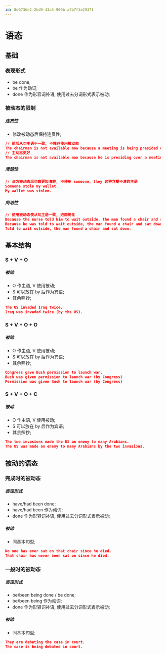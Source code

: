 ```yaml
---
id: 8e0736e2-2bd9-43a5-900b-a7b7f3e29371
---
```


# 语态

## 基础

### 表现形式

- be done;
- be 作为动词;
- done 作为形容词补语, 使用过去分词形式表示被动;

### 被动态的限制

##### 连贯性

- 修改被动态后保持连贯性;

```json
// 前后从句主语不一致, 不推荐使用被动态
The chairman is not available now because a meeting is being presided over by him.
// 主动态更好
The chairman is not available now because he is presiding over a meeting.
```

##### 清楚性

```json
// 改为被动态后句意更加清楚, 不使用 someone, they 这种含糊不清的主语
Someone stole my wallet.
My wallet was stolen.
```

##### 简洁性

```json
// 使用被动态使从句主语一致, 进而简化
Because the nurse told him to wait outside, the man found a chair and sat down.
Because he was told to wait outside, the man found a chair and sat down.
Told to wait outside, the man found a chair and sat down.
```

## 基本结构

### S + V + O

##### 被动

- O 作主语, V 使用被动;
- S 可以放在 by 后作为宾语;
- 其余照抄;

```json
The US invaded Iraq twice.
Iraq was invaded twice (by the US).
```

### S + V + O + O

##### 被动

- O 作主语, V 使用被动;
- S 可以放在 by 后作为宾语;
- 其余照抄;

```json
Congress gave Bush permission to launch war.
Bush was given permission to launch war (by Congress)
Permission was given Bush to launch war (by Congress)
```

### S + V + O + C

##### 被动

- O 作主语, V 使用被动;
- S 可以放在 by 后作为宾语;
- 其余照抄;

```json
The two invasions made the US an enemy to many Arabians.
The US was made an enemy to many Arabians by the two invasions.
```

## 被动的语态

### 完成时的被动态

##### 表现形式

- have/had been done;
- have/had been 作为动词;
- done 作为形容词补语, 使用过去分词形式表示被动;

##### 被动

- 同基本句型;

```json
No one has ever sat on that chair since he died.
That chair has never been sat on since he died.
```

### 一般时的被动态

##### 表现形式

- be/been being done / be done;
- be/been being 作为动词;
- done 作为形容词补语, 使用过去分词形式表示被动;

##### 被动

- 同基本句型;

```json
They are debating the case in court.
The case is being debated in court.
```
